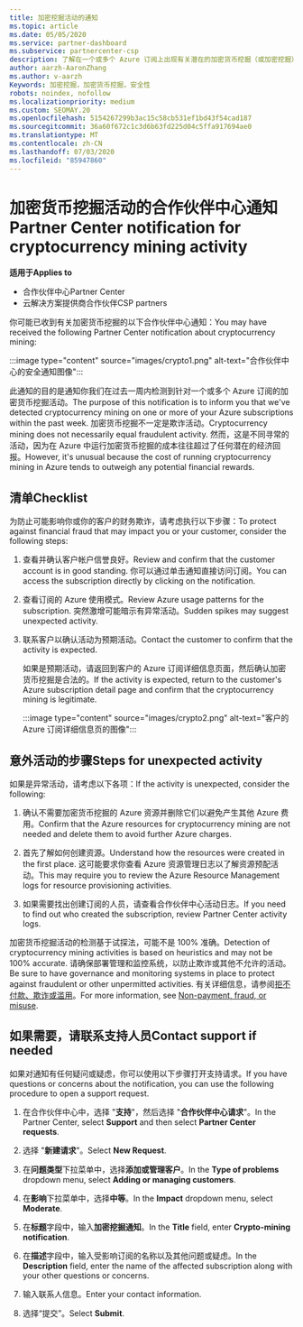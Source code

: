 ```yaml
---
title: 加密挖掘活动的通知
ms.topic: article
ms.date: 05/05/2020
ms.service: partner-dashboard
ms.subservice: partnercenter-csp
description: 了解在一个或多个 Azure 订阅上出现有关潜在的加密货币挖掘（或加密挖掘）的通知时，这意味着什么。
author: aarzh-AaronZhang
ms.author: v-aarzh
Keywords: 加密挖掘，加密货币挖掘，安全性
robots: noindex, nofollow
ms.localizationpriority: medium
ms.custom: SEOMAY.20
ms.openlocfilehash: 5154267299b3ac15c58cb531ef1bd43f54cad187
ms.sourcegitcommit: 36a60f672c1c3d6b63fd225d04c5ffa917694ae0
ms.translationtype: MT
ms.contentlocale: zh-CN
ms.lasthandoff: 07/03/2020
ms.locfileid: "85947860"
---
```

# <a name="partner-center-notification-for-cryptocurrency-mining-activity"></a><span data-ttu-id="363a5-104">加密货币挖掘活动的合作伙伴中心通知</span><span class="sxs-lookup"><span data-stu-id="363a5-104">Partner Center notification for cryptocurrency mining activity</span></span>

<span data-ttu-id="363a5-105">**适用于**</span><span class="sxs-lookup"><span data-stu-id="363a5-105">**Applies to**</span></span>

-  <span data-ttu-id="363a5-106">合作伙伴中心</span><span class="sxs-lookup"><span data-stu-id="363a5-106">Partner Center</span></span>
-  <span data-ttu-id="363a5-107">云解决方案提供商合作伙伴</span><span class="sxs-lookup"><span data-stu-id="363a5-107">CSP partners</span></span>

<span data-ttu-id="363a5-108">你可能已收到有关加密货币挖掘的以下合作伙伴中心通知：</span><span class="sxs-lookup"><span data-stu-id="363a5-108">You may have received the following Partner Center notification about cryptocurrency mining:</span></span>

:::image type="content" source="images/crypto1.png" alt-text="合作伙伴中心的安全通知图像":::

<span data-ttu-id="363a5-110">此通知的目的是通知你我们在过去一周内检测到针对一个或多个 Azure 订阅的加密货币挖掘活动。</span><span class="sxs-lookup"><span data-stu-id="363a5-110">The purpose of this notification is to inform you that we've detected cryptocurrency mining on one or more of your Azure subscriptions within the past week.</span></span> <span data-ttu-id="363a5-111">加密货币挖掘不一定是欺诈活动。</span><span class="sxs-lookup"><span data-stu-id="363a5-111">Cryptocurrency mining does not necessarily equal fraudulent activity.</span></span> <span data-ttu-id="363a5-112">然而，这是不同寻常的活动，因为在 Azure 中运行加密货币挖掘的成本往往超过了任何潜在的经济回报。</span><span class="sxs-lookup"><span data-stu-id="363a5-112">However, it's unusual because the cost of running cryptocurrency mining in Azure tends to outweigh any potential financial rewards.</span></span>

## <a name="checklist"></a><span data-ttu-id="363a5-113">清单</span><span class="sxs-lookup"><span data-stu-id="363a5-113">Checklist</span></span>

<span data-ttu-id="363a5-114">为防止可能影响你或你的客户的财务欺诈，请考虑执行以下步骤：</span><span class="sxs-lookup"><span data-stu-id="363a5-114">To protect against financial fraud that may impact you or your customer, consider the following steps:</span></span>

1. <span data-ttu-id="363a5-115">查看并确认客户帐户信誉良好。</span><span class="sxs-lookup"><span data-stu-id="363a5-115">Review and confirm that the customer account is in good standing.</span></span> <span data-ttu-id="363a5-116">你可以通过单击通知直接访问订阅。</span><span class="sxs-lookup"><span data-stu-id="363a5-116">You can access the subscription directly by clicking on the notification.</span></span>

2. <span data-ttu-id="363a5-117">查看订阅的 Azure 使用模式。</span><span class="sxs-lookup"><span data-stu-id="363a5-117">Review Azure usage patterns for the subscription.</span></span> <span data-ttu-id="363a5-118">突然激增可能暗示有异常活动。</span><span class="sxs-lookup"><span data-stu-id="363a5-118">Sudden spikes may suggest unexpected activity.</span></span>

3. <span data-ttu-id="363a5-119">联系客户以确认活动为预期活动。</span><span class="sxs-lookup"><span data-stu-id="363a5-119">Contact the customer to confirm that the activity is expected.</span></span>

   <span data-ttu-id="363a5-120">如果是预期活动，请返回到客户的 Azure 订阅详细信息页面，然后确认加密货币挖掘是合法的。</span><span class="sxs-lookup"><span data-stu-id="363a5-120">If the activity is expected, return to the customer's Azure subscription detail page and confirm that the cryptocurrency mining is legitimate.</span></span>

   :::image type="content" source="images/crypto2.png" alt-text="客户的 Azure 订阅详细信息页的图像":::

## <a name="steps-for-unexpected-activity"></a><span data-ttu-id="363a5-122">意外活动的步骤</span><span class="sxs-lookup"><span data-stu-id="363a5-122">Steps for unexpected activity</span></span>

<span data-ttu-id="363a5-123">如果是异常活动，请考虑以下各项：</span><span class="sxs-lookup"><span data-stu-id="363a5-123">If the activity is unexpected, consider the following:</span></span>

1. <span data-ttu-id="363a5-124">确认不需要加密货币挖掘的 Azure 资源并删除它们以避免产生其他 Azure 费用。</span><span class="sxs-lookup"><span data-stu-id="363a5-124">Confirm that the Azure resources for cryptocurrency mining are not needed and delete them to avoid further Azure charges.</span></span>

2. <span data-ttu-id="363a5-125">首先了解如何创建资源。</span><span class="sxs-lookup"><span data-stu-id="363a5-125">Understand how the resources were created in the first place.</span></span> <span data-ttu-id="363a5-126">这可能要求你查看 Azure 资源管理日志以了解资源预配活动。</span><span class="sxs-lookup"><span data-stu-id="363a5-126">This may require you to review the Azure Resource Management logs for resource provisioning activities.</span></span>

3. <span data-ttu-id="363a5-127">如果需要找出创建订阅的人员，请查看合作伙伴中心活动日志。</span><span class="sxs-lookup"><span data-stu-id="363a5-127">If you need to find out who created the subscription, review Partner Center activity logs.</span></span>

<span data-ttu-id="363a5-128">加密货币挖掘活动的检测基于试探法，可能不是 100% 准确。</span><span class="sxs-lookup"><span data-stu-id="363a5-128">Detection of cryptocurrency mining activities is based on heuristics and may not be 100% accurate.</span></span> <span data-ttu-id="363a5-129">请确保部署管理和监控系统，以防止欺诈或其他不允许的活动。</span><span class="sxs-lookup"><span data-stu-id="363a5-129">Be sure to have governance and monitoring systems in place to protect against fraudulent or other unpermitted activities.</span></span> <span data-ttu-id="363a5-130">有关详细信息，请参阅[拒不付款、欺诈或滥用](https://docs.microsoft.com/partner-center/non-payment--fraud--or-misuse)。</span><span class="sxs-lookup"><span data-stu-id="363a5-130">For more information, see [Non-payment, fraud, or misuse](https://docs.microsoft.com/partner-center/non-payment--fraud--or-misuse).</span></span>

## <a name="contact-support-if-needed"></a><span data-ttu-id="363a5-131">如果需要，请联系支持人员</span><span class="sxs-lookup"><span data-stu-id="363a5-131">Contact support if needed</span></span>

<span data-ttu-id="363a5-132">如果对通知有任何疑问或疑虑，你可以使用以下步骤打开支持请求。</span><span class="sxs-lookup"><span data-stu-id="363a5-132">If you have questions or concerns about the notification, you can use the following procedure to open a support request.</span></span>

1. <span data-ttu-id="363a5-133">在合作伙伴中心中，选择 "**支持**"，然后选择 "**合作伙伴中心请求**"。</span><span class="sxs-lookup"><span data-stu-id="363a5-133">In the Partner Center, select **Support** and then select **Partner Center requests**.</span></span>

2. <span data-ttu-id="363a5-134">选择 "**新建请求**"。</span><span class="sxs-lookup"><span data-stu-id="363a5-134">Select **New Request**.</span></span> 

3. <span data-ttu-id="363a5-135">在**问题类型**下拉菜单中，选择**添加或管理客户**。</span><span class="sxs-lookup"><span data-stu-id="363a5-135">In the **Type of problems** dropdown menu, select **Adding or managing customers**.</span></span>

4. <span data-ttu-id="363a5-136">在**影响**下拉菜单中，选择**中等**。</span><span class="sxs-lookup"><span data-stu-id="363a5-136">In the **Impact** dropdown menu, select **Moderate**.</span></span>

5. <span data-ttu-id="363a5-137">在**标题**字段中，输入**加密挖掘通知**。</span><span class="sxs-lookup"><span data-stu-id="363a5-137">In the **Title** field, enter **Crypto-mining notification**.</span></span>

6. <span data-ttu-id="363a5-138">在**描述**字段中，输入受影响订阅的名称以及其他问题或疑虑。</span><span class="sxs-lookup"><span data-stu-id="363a5-138">In the **Description** field, enter the name of the affected subscription along with your other questions or concerns.</span></span>

7. <span data-ttu-id="363a5-139">输入联系人信息。</span><span class="sxs-lookup"><span data-stu-id="363a5-139">Enter your contact information.</span></span>

8. <span data-ttu-id="363a5-140">选择“提交”。</span><span class="sxs-lookup"><span data-stu-id="363a5-140">Select **Submit**.</span></span>
